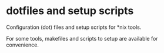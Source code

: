 # dotfiles and setup scripts

Configuration (dot) files and setup scripts for \*nix tools.

For some tools, makefiles and scripts to setup are available for convenience.

